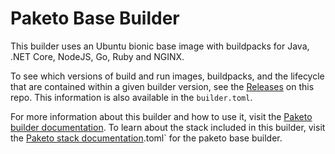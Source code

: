 # Paketo Base Builder

This builder uses an Ubuntu bionic base image with buildpacks for Java, .NET
Core, NodeJS, Go, Ruby and NGINX.

To see which versions of build and run images, buildpacks, and the lifecycle
that are contained within a given builder version, see the
[Releases](https://github.com/paketo-buildpacks/base-builder/releases) on this
repo. This information is also available in the `builder.toml`.

For more information about this builder and how to use it, visit the [Paketo
builder documentation](https://paketo.io/docs/builders/).  To learn about the
stack included in this builder, visit the [Paketo stack
documentation](https://paketo.io/docs/stacks/).toml` for the paketo base
builder.
